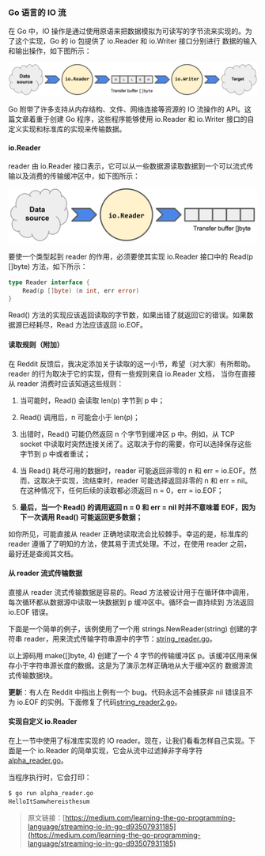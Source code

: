 ### Go 语言的 IO 流

在 Go 中，IO 操作是通过使用原语来把数据模拟为可读写的字节流来实现的。为了这个实现，Go 的 io 包提供了 io.Reader 和 io.Writer 接口分别进行
数据的输入和输出操作，如下图所示：

![figure1.png](./images/figure1.png)

Go 附带了许多支持从内存结构、文件、网络连接等资源的 IO 流操作的 API。这篇文章着重于创建 Go 程序，这些程序能够使用 io.Reader 和 io.Writer 
接口的自定义实现和标准库的实现来传输数据。

#### io.Reader

reader 由 io.Reader 接口表示，它可以从一些数据源读取数据到一个可以流式传输以及消费的传输缓冲区中，如下图所示：

![figure2.png](./images/figure2.png)

要使一个类型起到 reader 的作用，必须要使其实现 io.Reader 接口中的 Read(p []byte) 方法，如下所示：

```go
type Reader interface {
	Read(p []byte) (n int, err error)
}
```

Read() 方法的实现应该返回读取的字节数，如果出错了就返回它的错误。如果数据源已经耗尽，Read 方法应该返回 io.EOF。

#### 读取规则（附加）

在 Reddit 反馈后，我决定添加关于读取的这一小节，希望（对大家）有所帮助。reader 的行为取决于它的实现，但有一些规则来自 io.Reader 文档，
当你在直接从 reader 消费时应该知道这些规则：

1.  当可能时，Read() 会读取 len(p) 字节到 p 中；

2.  Read() 调用后，n 可能会小于 len(p)；

3.  出错时，Read() 可能仍然返回 n 个字节到缓冲区 p 中。例如，从 TCP socket 中读取时突然连接关闭了。这取决于你的需要，你可以选择保存这些
    字节到 p 中或者重试；
    
4.  当 Read() 耗尽可用的数据时，reader 可能返回非零的 n 和 err = io.EOF。然而，这取决于实现，流结束时，reader 可能选择返回非零的 n 和
    err = nil。在这种情况下，任何后续的读取都必须返回 n = 0，err = io.EOF；
    
5.  **最后，当一个 Read() 的调用返回 n = 0 和 err = nil 时并不意味着 EOF，因为下一次调用 Read() 可能返回更多数据；**

如你所见，可能直接从 reader 正确地读取流会比较棘手。幸运的是，标准库的 reader 遵循了了明知的方法，使其易于流式处理。不过，在使用 reader 
之前，最好还是查阅其文档。

#### 从 reader 流式传输数据

直接从 reader 流式传输数据是容易的。Read 方法被设计用于在循环体中调用，每次循环都从数据源中读取一块数据到 p 缓冲区中。循环会一直持续到
方法返回 io.EOF 错误。

下面是一个简单的例子，该例使用了一个用 strings.NewReader(string) 创建的字符串 reader，用来流式传输字符串源中的字节：[string_reader.go](./src/string_reader.go)。

以上源码用 make([]byte, 4) 创建了一个 4 字节的传输缓冲区 p。该缓冲区用来保存小于字符串源长度的数据。这是为了演示怎样正确地从大于缓冲区的
数据源流式传输数据块。

**更新**：有人在 Reddit 中指出上例有一个 bug。代码永远不会捕获非 nil 错误且不为 io.EOF 的实例。下面修复了代码[string_reader2.go](./src/string_reader2.go)。

#### 实现自定义 io.Reader

在上一节中使用了标准库实现的 IO reader。现在，让我们看看怎样自己实现。下面是一个 io.Reader 的简单实现，它会从流中过滤掉非字母字符[alpha_reader.go](./src/alpha_reader.go)。

当程序执行时，它会打印：

```bash
$ go run alpha_reader.go
HelloItSamwhereisthesum
```






> 原文链接：[https://medium.com/learning-the-go-programming-language/streaming-io-in-go-d93507931185](https://medium.com/learning-the-go-programming-language/streaming-io-in-go-d93507931185)
